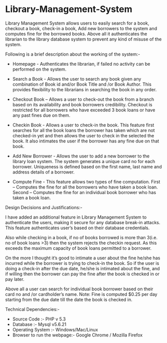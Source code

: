 # Library-Management-System
Library Management System allows users to easily search for a book, checkout a book, check-in a book, Add new borrowers to the system and computes fine for the borrowed books. Above all it authenticates the librarian to the library database system to prevent any kind of misuse of the system.

Following is a brief description about the working of the system:-

- Homepage - Authenticates the librarian, if failed no activity can be performed on the system.

- Search a Book - Allows the user to search any book given any combination of Book id and/or Book Title and /or Book Author. This provides flexibility to the librarians in searching the book in any order.

- Checkout Book – Allows a user to check-out the book from a branch based on its availability and book borrowers credibility. Checkout is restricted for all borrowers who have exceeded 3 book loans or have any past fines due on them.

- Checkin Book - Allows a user to check-in the book. This feature first searches for all the book loans the borrower has taken which are not checked-in yet and then allows the user to check in the selected the book. It also intimates the user if the borrower has any fine due on that book.

- Add New Borrower - Allows the user to add a new borrower to the library loan system. The system generates a unique card no for each borrower. Uniqueness is defined based on the first name, last name and address details of a borrower.

- Compute Fine - This feature allows two types of fine computation. First – Computes the fine for all the borrowers who have taken a book loan. Second – Computes the fine for an individual book borrower who has taken a book loan.

Design Decisions and Justifications:-

I have added an additional feature in  Library Management System to authenticate the users, making it secure for any database break-in attacks. This feature authenticates user’s based on their database credentials. 

Also while checking in a book, if no of books borrowed is more than 3(i.e. no of book loans >3) then the system rejects the checkin request. As this exceeds the maximum capacity of book loans permitted to a borrower.

On the more I thought it’s good to intimate a user about the fine he/she has incurred while the borrower is trying to check-in the book. So if the user is doing a check-in after the due date, he/she is intimated about the fine, and if willing then the borrower can pay the fine after the book is checked in or pay later.

Above all a user can search for individual book borrower based on their card no and /or cardholder’s name. Note: Fine is computed $0.25 per day starting from the due date till the date the book is checked in.


Technical Dependencies:- 
* Source Code :- PHP v 5.3 
* Database :- Mysql v5.6.21
* Operating System :- Windows/Mac/Linux 
* Browser to run the webpage:- Google Chrome / Mozilla Firefox
